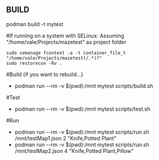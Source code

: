 ## BUILD

podman build -t mytest

#If running on a system with SELinux:
Assuming "/home/vale/Projects/mazetest" as project folder

```
sudo semanage fcontext -a -t container_file_t "/home/vale/Projects/mazetest(/.*)?"
sudo restorecon -Rv .

```

#Build (if you want to rebuild...)

- podman run --rm -v $(pwd):/mnt mytest scripts/build.sh


#Test

- podman run --rm -v $(pwd):/mnt mytest scripts/test.sh

#Run

- podman run --rm -v $(pwd):/mnt mytest scripts/run.sh /mnt/testMap1.json 2 "Knife,Potted Plant"
- podman run --rm -v $(pwd):/mnt mytest scripts/run.sh /mnt/testMap2.json 4 "Knife,Potted Plant,Pillow"
